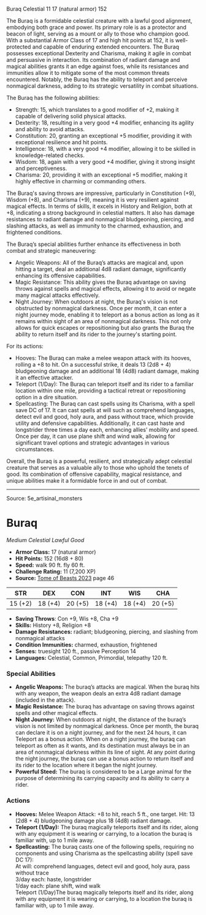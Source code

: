 <MonsterName/>Buraq</MonsterName>
<CreatureType/>Celestial</CreatureType>
<CR/>11</CR>
<AC/>17 (natural armor)</AC>
<HP/>152</HP>
<summary>The Buraq is a formidable celestial creature with a lawful good alignment, embodying both grace and power. Its primary role is as a protector and beacon of light, serving as a mount or ally to those who champion good. With a substantial Armor Class of 17 and high hit points at 152, it is well-protected and capable of enduring extended encounters. The Buraq possesses exceptional Dexterity and Charisma, making it agile in combat and persuasive in interaction. Its combination of radiant damage and magical abilities grants it an edge against foes, while its resistances and immunities allow it to mitigate some of the most common threats encountered. Notably, the Buraq has the ability to teleport and perceive nonmagical darkness, adding to its strategic versatility in combat situations.</summary>

<detail>

The Buraq has the following abilities: 

- Strength: 15, which translates to a good modifier of +2, making it capable of delivering solid physical attacks.
- Dexterity: 18, resulting in a very good +4 modifier, enhancing its agility and ability to avoid attacks.
- Constitution: 20, granting an exceptional +5 modifier, providing it with exceptional resilience and hit points.
- Intelligence: 18, with a very good +4 modifier, allowing it to be skilled in knowledge-related checks.
- Wisdom: 18, again with a very good +4 modifier, giving it strong insight and perceptiveness.
- Charisma: 20, providing it with an exceptional +5 modifier, making it highly effective in charming or commanding others.

The Buraq's saving throws are impressive, particularly in Constitution (+9), Wisdom (+8), and Charisma (+9), meaning it is very resilient against magical effects. In terms of skills, it excels in History and Religion, both at +8, indicating a strong background in celestial matters. It also has damage resistances to radiant damage and nonmagical bludgeoning, piercing, and slashing attacks, as well as immunity to the charmed, exhaustion, and frightened conditions. 

The Buraq’s special abilities further enhance its effectiveness in both combat and strategic maneuvering: 

- Angelic Weapons: All of the Buraq’s attacks are magical and, upon hitting a target, deal an additional 4d8 radiant damage, significantly enhancing its offensive capabilities.
- Magic Resistance: This ability gives the Buraq advantage on saving throws against spells and magical effects, allowing it to avoid or negate many magical attacks effectively.
- Night Journey: When outdoors at night, the Buraq's vision is not obstructed by nonmagical darkness. Once per month, it can enter a night journey mode, enabling it to teleport as a bonus action as long as it remains within sight of an area of nonmagical darkness. This not only allows for quick escapes or repositioning but also grants the Buraq the ability to return itself and its rider to the journey's starting point.

For its actions:

- Hooves: The Buraq can make a melee weapon attack with its hooves, rolling a +8 to hit. On a successful strike, it deals 13 (2d8 + 4) bludgeoning damage and an additional 18 (4d8) radiant damage, making it an effective attacker.
- Teleport (1/Day): The Buraq can teleport itself and its rider to a familiar location within one mile, providing a tactical retreat or repositioning option in a dire situation.
- Spellcasting: The Buraq can cast spells using its Charisma, with a spell save DC of 17. It can cast spells at will such as comprehend languages, detect evil and good, holy aura, and pass without trace, which provide utility and defensive capabilities. Additionally, it can cast haste and longstrider three times a day each, enhancing allies' mobility and speed. Once per day, it can use plane shift and wind walk, allowing for significant travel options and strategic advantages in various circumstances.

Overall, the Buraq is a powerful, resilient, and strategically adept celestial creature that serves as a valuable ally to those who uphold the tenets of good. Its combination of offensive capability, magical resistance, and unique abilities make it a formidable force in and out of combat.</detail>



---

Source: 5e_artisinal_monsters

# Buraq

*Medium* *Celestial* *Lawful Good*

- **Armor Class:** 17 (natural armor)
- **Hit Points:** 152 (16d8 + 80)
- **Speed:** walk 90 ft. fly 60 ft.
- **Challenge Rating:** 11 (7,200 XP)
- **Source:** [Tome of Beasts 2023](https://koboldpress.com/kpstore/product/tome-of-beasts-1-2023-edition/) page 46

| STR | DEX | CON | INT | WIS | CHA |
| --- | --- | --- | --- | --- | --- |
| 15 (+2) | 18 (+4) | 20 (+5) | 18 (+4) | 18 (+4) | 20 (+5) |

- **Saving Throws**: Con +9, Wis +8, Cha +9
- **Skills:** History +8, Religion +8
- **Damage Resistances:** radiant; bludgeoning, piercing, and slashing from nonmagical attacks
- **Condition Immunities:** charmed, exhaustion, frightened
- **Senses:** truesight 120 ft., passive Perception 14
- **Languages:** Celestial, Common, Primordial, telepathy 120 ft.

### Special Abilities

- **Angelic Weapons:** The buraq’s attacks are magical. When the buraq hits with any weapon, the weapon deals an extra 4d8 radiant damage (included in the attack).
- **Magic Resistance:** The buraq has advantage on saving throws against spells and other magical effects.
- **Night Journey:** When outdoors at night, the distance of the buraq’s vision is not limited by nonmagical darkness. Once per month, the buraq can declare it is on a night journey, and for the next 24 hours, it can Teleport as a bonus action. When on a night journey, the buraq can teleport as often as it wants, and its destination must always be in an area of nonmagical darkness within its line of sight. At any point during the night journey, the buraq can use a bonus action to return itself and its rider to the location where it began the night journey.
- **Powerful Steed:** The buraq is considered to be a Large animal for the purpose of determining its carrying capacity and its ability to carry a rider.

### Actions

- **Hooves:** Melee Weapon Attack: +8 to hit, reach 5 ft., one target. Hit: 13 (2d8 + 4) bludgeoning damage plus 18 (4d8) radiant damage.
- **Teleport (1/Day):** The buraq magically teleports itself and its rider, along with any equipment it is wearing or carrying, to a location the buraq is familiar with, up to 1 mile away.
- **Spellcasting:** The buraq casts one of the following spells, requiring no components and using Charisma as the spellcasting ability (spell save DC 17):<br>At will: comprehend languages, detect evil and good, holy aura, pass without trace<br>3/day each: haste, longstrider<br>1/day each: plane shift, wind walk<br>Teleport (1/Day)The buraq magically teleports itself and its rider, along with any equipment it is wearing or carrying, to a location the buraq is familiar with, up to 1 mile away.


